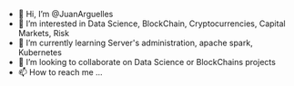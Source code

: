 - 👋 Hi, I’m @JuanArguelles
- 👀 I’m interested in Data Science, BlockChain, Cryptocurrencies, Capital Markets, Risk
- 🌱 I’m currently learning Server's administration, apache spark, Kubernetes
- 💞️ I’m looking to collaborate on Data Science or BlockChains projects
- 📫 How to reach me ...

<!---
JuanArguelles/JuanArguelles is a ✨ special ✨ repository because its `README.md` (this file) appears on your GitHub profile.
You can click the Preview link to take a look at your changes.
--->
